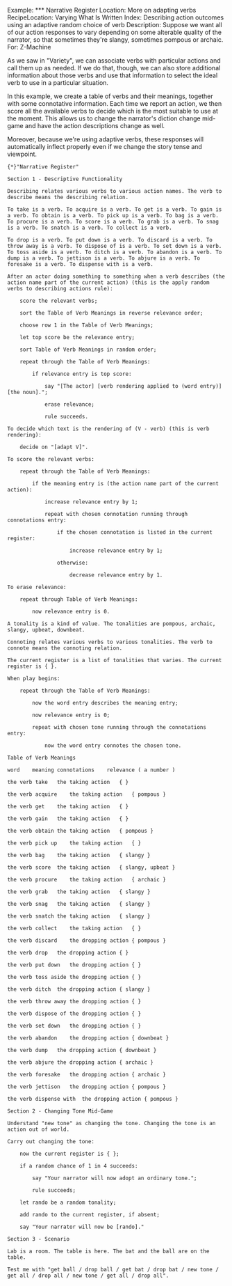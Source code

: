 Example: *** Narrative Register
Location: More on adapting verbs
RecipeLocation: Varying What Is Written
Index: Describing action outcomes using an adaptive random choice of verb
Description: Suppose we want all of our action responses to vary depending on some alterable quality of the narrator, so that sometimes they're slangy, sometimes pompous or archaic.
For: Z-Machine

  
As we saw in "Variety", we can associate verbs with particular actions and call them up as needed. If we do that, though, we can also store additional information about those verbs and use that information to select the ideal verb to use in a particular situation.

  
In this example, we create a table of verbs and their meanings, together with some connotative information. Each time we report an action, we then score all the available verbs to decide which is the most suitable to use at the moment.  This allows us to change the narrator's diction change mid-game and have the action descriptions change as well.

  
Moreover, because we're using adaptive verbs, these responses will automatically inflect properly even if we change the story tense and viewpoint.

  

``` inform7
{*}"Narrative Register"

Section 1 - Descriptive Functionality

Describing relates various verbs to various action names. The verb to describe means the describing relation.

To take is a verb. To acquire is a verb. To get is a verb. To gain is a verb. To obtain is a verb. To pick up is a verb. To bag is a verb. To procure is a verb. To score is a verb. To grab is a verb. To snag is a verb. To snatch is a verb. To collect is a verb.

To drop is a verb. To put down is a verb. To discard is a verb. To throw away is a verb. To dispose of is a verb. To set down is a verb. To toss aside is a verb. To ditch is a verb. To abandon is a verb. To dump is a verb. To jettison is a verb. To abjure is a verb. To foresake is a verb. To dispense with is a verb.

After an actor doing something to something when a verb describes (the action name part of the current action) (this is the apply random verbs to describing actions rule):

	score the relevant verbs;

	sort the Table of Verb Meanings in reverse relevance order;

	choose row 1 in the Table of Verb Meanings;

	let top score be the relevance entry;

	sort Table of Verb Meanings in random order;

	repeat through the Table of Verb Meanings:

		if relevance entry is top score:

			say "[The actor] [verb rendering applied to (word entry)] [the noun].";

			erase relevance;

			rule succeeds.

To decide which text is the rendering of (V - verb) (this is verb rendering):

	decide on "[adapt V]".

To score the relevant verbs:

	repeat through the Table of Verb Meanings:

		if the meaning entry is (the action name part of the current action):

			increase relevance entry by 1;

			repeat with chosen connotation running through connotations entry:

				if the chosen connotation is listed in the current register:

					increase relevance entry by 1;

				otherwise:

					decrease relevance entry by 1.

To erase relevance:

	repeat through Table of Verb Meanings:

		now relevance entry is 0.

A tonality is a kind of value. The tonalities are pompous, archaic, slangy, upbeat, downbeat.

Connoting relates various verbs to various tonalities. The verb to connote means the connoting relation.

The current register is a list of tonalities that varies. The current register is { }.

When play begins:

	repeat through the Table of Verb Meanings:

		now the word entry describes the meaning entry;

		now relevance entry is 0;

		repeat with chosen tone running through the connotations entry:

			now the word entry connotes the chosen tone.

Table of Verb Meanings

word	meaning	connotations	relevance ( a number )

the verb take	the taking action	{ }

the verb acquire	the taking action	{ pompous }

the verb get	the taking action	{ }

the verb gain	the taking action	{ }

the verb obtain	the taking action	{ pompous }

the verb pick up 	the taking action	{ }

the verb bag	the taking action	{ slangy }

the verb score	the taking action	{ slangy, upbeat }

the verb procure	the taking action	{ archaic }

the verb grab	the taking action	{ slangy }

the verb snag	the taking action	{ slangy }

the verb snatch	the taking action	{ slangy }

the verb collect	the taking action	{ }

the verb discard	the dropping action	{ pompous }

the verb drop	the dropping action	{ }

the verb put down	the dropping action	{ }

the verb toss aside	the dropping action	{ }

the verb ditch	the dropping action	{ slangy }

the verb throw away	the dropping action	{ }

the verb dispose of	the dropping action	{ }

the verb set down	the dropping action	{ }

the verb abandon	the dropping action	{ downbeat }

the verb dump	the dropping action	{ downbeat }

the verb abjure	the dropping action	{ archaic }

the verb foresake	the dropping action	{ archaic }

the verb jettison	the dropping action	{ pompous }

the verb dispense with	the dropping action	{ pompous }

Section 2 - Changing Tone Mid-Game

Understand "new tone" as changing the tone. Changing the tone is an action out of world.

Carry out changing the tone:

	now the current register is { };

	if a random chance of 1 in 4 succeeds:

		say "Your narrator will now adopt an ordinary tone.";

		rule succeeds;

	let rando be a random tonality;

	add rando to the current register, if absent;

	say "Your narrator will now be [rando]."

Section 3 - Scenario

Lab is a room. The table is here. The bat and the ball are on the table.

Test me with "get ball / drop ball / get bat / drop bat / new tone / get all / drop all / new tone / get all / drop all".
```

